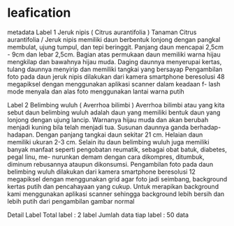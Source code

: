 # leafication
metadata
Label 1 Jeruk nipis ( Citrus aurantifolia )
Tanaman Citrus aurantifolia / Jeruk nipis memiliki daun berbentuk lonjong dengan pangkal membulat, ujung tumpul, dan tepi beringgit. Panjang daun mencapai 2,5cm - 9cm dan lebar 2,5cm. 
Bagian atas permukaan daun memiliki warna hijau mengkilap dan bawahnya hijau muda. 
Daging daunnya menyerupai kertas, tulang daunnya menyirip dan memiliki tangkai yang bersayap 
Pengambilan foto pada daun jeruk nipis dilakukan dari kamera smartphone beresolusi 48 megapiksel dengan menggunakan aplikasi scanner dalam keadaan f-
lash mode menyala dan alas foto menggunakan lantai warna putih

Label 2 Belimbing wuluh ( Averrhoa bilimbi )
Averrhoa bilimbi atau yang kita sebut daun belimbing wuluh adalah daun yang memiliki bentuk daun yang lonjong dengan ujung lancip. 
Warnanya hijau muda dan akan berubah menjadi kuning bila telah menjadi tua. 
Susunan daunnya ganda berhadap-hadapan. Dengan panjang tangkai daun sekitar 21 cm. 
Helaian daun memiliki ukuran 2-3 cm. 
Selain itu daun belimbing wuluh juga memiliki banyak manfaat seperti pengobatan reumatik, sebagai obat batuk, diabetes, pegal linu, me-
nurunkan demam dengan cara dikompres, ditumbuk, diminum rebusannya ataupun dikonsumsi.
Pengambilan foto pada daun belimbing wuluh dilakukan dari kamera smartphone beresolusi 12 megapiksel dengan menggunakan grid agar foto jadi seimbang,
background kertas putih dan pencahayaan yang cukup. Untuk merapikan background kami menggunakan aplikasi scanner sehingga background lebih bersih 
dan lebih putih dari pengambilan gambar normal

Detail Label
Total label : 2 label
Jumlah data tiap label : 50 data
